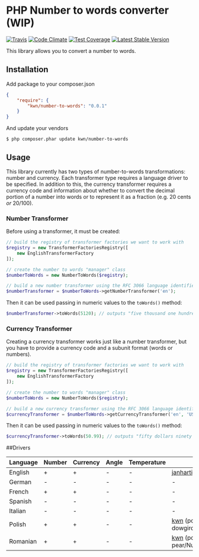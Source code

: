 # PHP Number to words converter (WIP)

[![Travis](https://travis-ci.org/kwn/number-to-words.svg?branch=master)](https://travis-ci.org/kwn/number-to-words)
[![Code Climate](https://codeclimate.com/github/kwn/number-to-words/badges/gpa.svg)](https://codeclimate.com/github/kwn/number-to-words)
[![Test Coverage](https://codeclimate.com/github/kwn/number-to-words/badges/coverage.svg)](https://codeclimate.com/github/kwn/number-to-words/coverage)
[![Latest Stable Version](https://poser.pugx.org/kwn/number-to-words/v/stable)](https://packagist.org/packages/kwn/number-to-words)

This library allows you to convert a number to words.

## Installation

Add package to your composer.json

```json
{
    "require": {
        "kwn/number-to-words": "0.0.1"
    }
}
```

And update your vendors

```
$ php composer.phar update kwn/number-to-words
```


## Usage

This library currently has two types of number-to-words transformations: number and currency. Each transformer type requires a language driver to be specified. In addition to this, the currency transformer requires a currency code and information about whether to convert the decimal portion of a number into words or to represent it as a fraction (e.g. 20 cents *or* 20/100).

### Number Transformer

Before using a transformer, it must be created:

```php
// build the registry of transformer factories we want to work with
$registry = new TransformerFactoriesRegistry([
    new EnglishTransformerFactory
]);

// create the number to words "manager" class
$numberToWords = new NumberToWords($registry);

// build a new number transformer using the RFC 3066 language identifier
$numberTransformer = $numberToWords->getNumberTransformer('en');
```

Then it can be used passing in numeric values to the `toWords()` method:

```php
$numberTransformer->toWords(5120); // outputs "five thousand one hundred twenty"
```

### Currency Transformer

Creating a currency transformer works just like a number transformer, but you have to provide a currency code and a subunit format (words or numbers).

```php
// build the registry of transformer factories we want to work with
$registry = new TransformerFactoriesRegistry([
    new EnglishTransformerFactory
]);

// create the number to words "manager" class
$numberToWords = new NumberToWords($registry);

// build a new currency transformer using the RFC 3066 language identifier and ISO 4217 currency identifier
$currencyTransformer = $numberToWords->getCurrencyTransformer('en', 'USD', Kwn\NumberToWords\Model\SubunitFormat::WORDS);
```

Then it can be used passing in numeric values to the `toWords()` method:

```php
$currencyTransformer->toWords(50.99); // outputs "fifty dollars ninety nine cents"
```


##Drivers

Language | Number | Currency | Angle | Temperature | Author
---------|--------|----------|-------|-------------|-------
English  | +      | +        | -     | -           | [janhartigan](https://github.com/janhartigan)
German   | -      | -        | -     | -           | -
French   | +      | +        | -     | -           | -
Spanish  | -      | -        | -     | -           | -
Italian  | -      | -        | -     | -           | -
Polish   | +      | +        | -     | -           | [kwn](https://github.com/kwn) (ported from dowgird/pyliczba)
Romanian | +      | +        | -     | -           | [kwn](https://github.com/kwn) (ported from pear/Numbers_Words)
